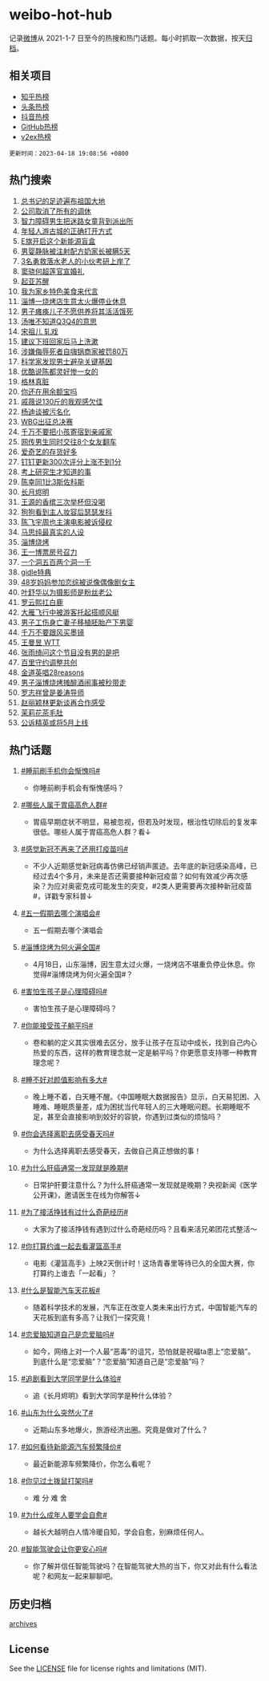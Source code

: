 # weibo-hot-hub

记录[微博](https://www.weibo.com)从 2021-1-7 日至今的热搜和热门话题。每小时抓取一次数据，按天[归档](archives)。

## 相关项目

- [知乎热榜](https://github.com/lonnyzhang423/zhihu-hot-hub)
- [头条热榜](https://github.com/lonnyzhang423/toutiao-hot-hub)
- [抖音热榜](https://github.com/lonnyzhang423/douyin-hot-hub)
- [GitHub热榜](https://github.com/lonnyzhang423/github-hot-hub)
- [v2ex热榜](https://github.com/lonnyzhang423/v2ex-hot-hub)


`更新时间：2023-04-18 19:08:56 +0800`

## 热门搜索

1. [总书记的足迹遍布祖国大地](https://m.weibo.cn/search?containerid=100103type%3D1%26t%3D10%26q%3D%23%E6%80%BB%E4%B9%A6%E8%AE%B0%E7%9A%84%E8%B6%B3%E8%BF%B9%E9%81%8D%E5%B8%83%E7%A5%96%E5%9B%BD%E5%A4%A7%E5%9C%B0%23&stream_entry_id=51&isnewpage=1&extparam=seat%3D1%26c_type%3D51%26cate%3D10103%26pos%3D0%26stream_entry_id%3D51%26filter_type%3Drealtimehot%26dgr%3D0%26display_time%3D1681816135%26pre_seqid%3D168181613526302031213&luicode=10000011&lfid=106003type%253D25%2526t%253D3%2526disable_hot%253D1%2526filter_type%253Drealtimehot)
1. [公司取消了所有的调休](https://m.weibo.cn/search?containerid=100103type%3D1%26t%3D10%26q%3D%23%E5%85%AC%E5%8F%B8%E5%8F%96%E6%B6%88%E4%BA%86%E6%89%80%E6%9C%89%E7%9A%84%E8%B0%83%E4%BC%91%23&stream_entry_id=31&isnewpage=1&extparam=seat%3D1%26band_rank%3D1%26pos%3D0%26realpos%3D1%26q%3D%2523%25E5%2585%25AC%25E5%258F%25B8%25E5%258F%2596%25E6%25B6%2588%25E4%25BA%2586%25E6%2589%2580%25E6%259C%2589%25E7%259A%2584%25E8%25B0%2583%25E4%25BC%2591%2523%26dgr%3D0%26c_type%3D31%26flag%3D2%26lcate%3D5001%26cate%3D5001%26filter_type%3Drealtimehot%26stream_entry_id%3D31%26display_time%3D1681816135%26pre_seqid%3D168181613526302031213&luicode=10000011&lfid=106003type%253D25%2526t%253D3%2526disable_hot%253D1%2526filter_type%253Drealtimehot)
1. [智力障碍男生把迷路女童背到派出所](https://m.weibo.cn/search?containerid=100103type%3D1%26t%3D10%26q%3D%23%E6%99%BA%E5%8A%9B%E9%9A%9C%E7%A2%8D%E7%94%B7%E7%94%9F%E6%8A%8A%E8%BF%B7%E8%B7%AF%E5%A5%B3%E7%AB%A5%E8%83%8C%E5%88%B0%E6%B4%BE%E5%87%BA%E6%89%80%23&stream_entry_id=31&isnewpage=1&extparam=seat%3D1%26band_rank%3D2%26pos%3D1%26realpos%3D2%26q%3D%2523%25E6%2599%25BA%25E5%258A%259B%25E9%259A%259C%25E7%25A2%258D%25E7%2594%25B7%25E7%2594%259F%25E6%258A%258A%25E8%25BF%25B7%25E8%25B7%25AF%25E5%25A5%25B3%25E7%25AB%25A5%25E8%2583%258C%25E5%2588%25B0%25E6%25B4%25BE%25E5%2587%25BA%25E6%2589%2580%2523%26dgr%3D0%26c_type%3D31%26flag%3D0%26lcate%3D5001%26cate%3D5001%26filter_type%3Drealtimehot%26stream_entry_id%3D31%26display_time%3D1681816135%26pre_seqid%3D168181613526302031213&luicode=10000011&lfid=106003type%253D25%2526t%253D3%2526disable_hot%253D1%2526filter_type%253Drealtimehot)
1. [年轻人游古城的正确打开方式](https://m.weibo.cn/search?containerid=100103type%3D1%26t%3D10%26q%3D%23%E5%B9%B4%E8%BD%BB%E4%BA%BA%E6%B8%B8%E5%8F%A4%E5%9F%8E%E7%9A%84%E6%AD%A3%E7%A1%AE%E6%89%93%E5%BC%80%E6%96%B9%E5%BC%8F%23&stream_entry_id=31&isnewpage=1&extparam=seat%3D1%26band_rank%3D3%26pos%3D2%26realpos%3D3%26q%3D%2523%25E5%25B9%25B4%25E8%25BD%25BB%25E4%25BA%25BA%25E6%25B8%25B8%25E5%258F%25A4%25E5%259F%258E%25E7%259A%2584%25E6%25AD%25A3%25E7%25A1%25AE%25E6%2589%2593%25E5%25BC%2580%25E6%2596%25B9%25E5%25BC%258F%2523%26dgr%3D0%26c_type%3D31%26flag%3D0%26lcate%3D5001%26cate%3D5001%26filter_type%3Drealtimehot%26stream_entry_id%3D31%26display_time%3D1681816135%26pre_seqid%3D168181613526302031213&luicode=10000011&lfid=106003type%253D25%2526t%253D3%2526disable_hot%253D1%2526filter_type%253Drealtimehot)
1. [E旗开启这个新能源盲盒](https://m.weibo.cn/search?containerid=100103type%3D1%26t%3D10%26q%3D%23E%E6%97%97%E5%BC%80%E5%90%AF%E8%BF%99%E4%B8%AA%E6%96%B0%E8%83%BD%E6%BA%90%E7%9B%B2%E7%9B%92%23&stream_entry_id=31&isnewpage=1&extparam=seat%3D1%26topic_ad%3D1%26filter_type%3Drealtimehot%26band_rank%3D4%26pos%3D3%26adid%3D186620%26q%3D%2523E%25E6%2597%2597%25E5%25BC%2580%25E5%2590%25AF%25E8%25BF%2599%25E4%25B8%25AA%25E6%2596%25B0%25E8%2583%25BD%25E6%25BA%2590%25E7%259B%25B2%25E7%259B%2592%2523%26dgr%3D0%26c_type%3D31%26stream_entry_id%3D31%26cate%3D5001%26lcate%3D5001%26display_time%3D1681816135%26pre_seqid%3D168181613526302031213&luicode=10000011&lfid=106003type%253D25%2526t%253D3%2526disable_hot%253D1%2526filter_type%253Drealtimehot)
1. [男婴静脉被注射配方奶家长被瞒5天](https://m.weibo.cn/search?containerid=100103type%3D1%26t%3D10%26q%3D%23%E7%94%B7%E5%A9%B4%E9%9D%99%E8%84%89%E8%A2%AB%E6%B3%A8%E5%B0%84%E9%85%8D%E6%96%B9%E5%A5%B6%E5%AE%B6%E9%95%BF%E8%A2%AB%E7%9E%925%E5%A4%A9%23&stream_entry_id=31&isnewpage=1&extparam=seat%3D1%26band_rank%3D4%26pos%3D4%26realpos%3D4%26q%3D%2523%25E7%2594%25B7%25E5%25A9%25B4%25E9%259D%2599%25E8%2584%2589%25E8%25A2%25AB%25E6%25B3%25A8%25E5%25B0%2584%25E9%2585%258D%25E6%2596%25B9%25E5%25A5%25B6%25E5%25AE%25B6%25E9%2595%25BF%25E8%25A2%25AB%25E7%259E%25925%25E5%25A4%25A9%2523%26dgr%3D0%26c_type%3D31%26flag%3D1%26lcate%3D5001%26cate%3D5001%26filter_type%3Drealtimehot%26stream_entry_id%3D31%26display_time%3D1681816135%26pre_seqid%3D168181613526302031213&luicode=10000011&lfid=106003type%253D25%2526t%253D3%2526disable_hot%253D1%2526filter_type%253Drealtimehot)
1. [3名勇救落水老人的小伙考研上岸了](https://m.weibo.cn/search?containerid=100103type%3D1%26t%3D10%26q%3D%233%E5%90%8D%E5%8B%87%E6%95%91%E8%90%BD%E6%B0%B4%E8%80%81%E4%BA%BA%E7%9A%84%E5%B0%8F%E4%BC%99%E8%80%83%E7%A0%94%E4%B8%8A%E5%B2%B8%E4%BA%86%23&stream_entry_id=31&isnewpage=1&extparam=seat%3D1%26band_rank%3D5%26pos%3D5%26realpos%3D5%26q%3D%25233%25E5%2590%258D%25E5%258B%2587%25E6%2595%2591%25E8%2590%25BD%25E6%25B0%25B4%25E8%2580%2581%25E4%25BA%25BA%25E7%259A%2584%25E5%25B0%258F%25E4%25BC%2599%25E8%2580%2583%25E7%25A0%2594%25E4%25B8%258A%25E5%25B2%25B8%25E4%25BA%2586%2523%26dgr%3D0%26c_type%3D31%26flag%3D1%26lcate%3D5001%26cate%3D5001%26filter_type%3Drealtimehot%26stream_entry_id%3D31%26display_time%3D1681816135%26pre_seqid%3D168181613526302031213&luicode=10000011&lfid=106003type%253D25%2526t%253D3%2526disable_hot%253D1%2526filter_type%253Drealtimehot)
1. [窦骁何超莲官宣婚礼](https://m.weibo.cn/search?containerid=100103type%3D1%26t%3D10%26q%3D%23%E7%AA%A6%E9%AA%81%E4%BD%95%E8%B6%85%E8%8E%B2%E5%AE%98%E5%AE%A3%E5%A9%9A%E7%A4%BC%23&stream_entry_id=31&isnewpage=1&extparam=seat%3D1%26band_rank%3D6%26pos%3D6%26realpos%3D6%26q%3D%2523%25E7%25AA%25A6%25E9%25AA%2581%25E4%25BD%2595%25E8%25B6%2585%25E8%258E%25B2%25E5%25AE%2598%25E5%25AE%25A3%25E5%25A9%259A%25E7%25A4%25BC%2523%26dgr%3D0%26c_type%3D31%26flag%3D16%26lcate%3D5001%26cate%3D5001%26filter_type%3Drealtimehot%26stream_entry_id%3D31%26display_time%3D1681816135%26pre_seqid%3D168181613526302031213&luicode=10000011&lfid=106003type%253D25%2526t%253D3%2526disable_hot%253D1%2526filter_type%253Drealtimehot)
1. [起亚苏醒](https://m.weibo.cn/search?containerid=100103type%3D1%26t%3D10%26q%3D%23%E8%B5%B7%E4%BA%9A%E8%8B%8F%E9%86%92%23&stream_entry_id=31&isnewpage=1&extparam=seat%3D1%26topic_ad%3D1%26filter_type%3Drealtimehot%26band_rank%3D7%26pos%3D7%26adid%3D186563%26q%3D%2523%25E8%25B5%25B7%25E4%25BA%259A%25E8%258B%258F%25E9%2586%2592%2523%26dgr%3D0%26c_type%3D31%26stream_entry_id%3D31%26cate%3D5001%26lcate%3D5001%26display_time%3D1681816135%26pre_seqid%3D168181613526302031213&luicode=10000011&lfid=106003type%253D25%2526t%253D3%2526disable_hot%253D1%2526filter_type%253Drealtimehot)
1. [我为家乡特色美食来代言](https://m.weibo.cn/search?containerid=100103type%3D1%26t%3D10%26q%3D%23%E6%88%91%E4%B8%BA%E5%AE%B6%E4%B9%A1%E7%89%B9%E8%89%B2%E7%BE%8E%E9%A3%9F%E6%9D%A5%E4%BB%A3%E8%A8%80%23&stream_entry_id=31&isnewpage=1&extparam=seat%3D1%26band_rank%3D7%26pos%3D8%26realpos%3D7%26q%3D%2523%25E6%2588%2591%25E4%25B8%25BA%25E5%25AE%25B6%25E4%25B9%25A1%25E7%2589%25B9%25E8%2589%25B2%25E7%25BE%258E%25E9%25A3%259F%25E6%259D%25A5%25E4%25BB%25A3%25E8%25A8%2580%2523%26dgr%3D0%26c_type%3D31%26flag%3D0%26lcate%3D5001%26cate%3D5001%26filter_type%3Drealtimehot%26stream_entry_id%3D31%26display_time%3D1681816135%26pre_seqid%3D168181613526302031213&luicode=10000011&lfid=106003type%253D25%2526t%253D3%2526disable_hot%253D1%2526filter_type%253Drealtimehot)
1. [淄博一烧烤店生意太火爆停业休息](https://m.weibo.cn/search?containerid=100103type%3D1%26t%3D10%26q%3D%23%E6%B7%84%E5%8D%9A%E4%B8%80%E7%83%A7%E7%83%A4%E5%BA%97%E7%94%9F%E6%84%8F%E5%A4%AA%E7%81%AB%E7%88%86%E5%81%9C%E4%B8%9A%E4%BC%91%E6%81%AF%23&stream_entry_id=31&isnewpage=1&extparam=seat%3D1%26band_rank%3D8%26pos%3D9%26realpos%3D8%26q%3D%2523%25E6%25B7%2584%25E5%258D%259A%25E4%25B8%2580%25E7%2583%25A7%25E7%2583%25A4%25E5%25BA%2597%25E7%2594%259F%25E6%2584%258F%25E5%25A4%25AA%25E7%2581%25AB%25E7%2588%2586%25E5%2581%259C%25E4%25B8%259A%25E4%25BC%2591%25E6%2581%25AF%2523%26dgr%3D0%26c_type%3D31%26flag%3D0%26lcate%3D5001%26cate%3D5001%26filter_type%3Drealtimehot%26stream_entry_id%3D31%26display_time%3D1681816135%26pre_seqid%3D168181613526302031213&luicode=10000011&lfid=106003type%253D25%2526t%253D3%2526disable_hot%253D1%2526filter_type%253Drealtimehot)
1. [男子瘫痪儿子不愿供养将其活活饿死](https://m.weibo.cn/search?containerid=100103type%3D1%26t%3D10%26q%3D%23%E7%94%B7%E5%AD%90%E7%98%AB%E7%97%AA%E5%84%BF%E5%AD%90%E4%B8%8D%E6%84%BF%E4%BE%9B%E5%85%BB%E5%B0%86%E5%85%B6%E6%B4%BB%E6%B4%BB%E9%A5%BF%E6%AD%BB%23&stream_entry_id=31&isnewpage=1&extparam=seat%3D1%26band_rank%3D9%26pos%3D10%26realpos%3D9%26q%3D%2523%25E7%2594%25B7%25E5%25AD%2590%25E7%2598%25AB%25E7%2597%25AA%25E5%2584%25BF%25E5%25AD%2590%25E4%25B8%258D%25E6%2584%25BF%25E4%25BE%259B%25E5%2585%25BB%25E5%25B0%2586%25E5%2585%25B6%25E6%25B4%25BB%25E6%25B4%25BB%25E9%25A5%25BF%25E6%25AD%25BB%2523%26dgr%3D0%26c_type%3D31%26flag%3D1%26lcate%3D5001%26cate%3D5001%26filter_type%3Drealtimehot%26stream_entry_id%3D31%26display_time%3D1681816135%26pre_seqid%3D168181613526302031213&luicode=10000011&lfid=106003type%253D25%2526t%253D3%2526disable_hot%253D1%2526filter_type%253Drealtimehot)
1. [汤唯不知道Q3Q4的意思](https://m.weibo.cn/search?containerid=100103type%3D1%26t%3D10%26q%3D%23%E6%B1%A4%E5%94%AF%E4%B8%8D%E7%9F%A5%E9%81%93Q3Q4%E7%9A%84%E6%84%8F%E6%80%9D%23&stream_entry_id=31&isnewpage=1&extparam=seat%3D1%26band_rank%3D10%26pos%3D11%26realpos%3D10%26q%3D%2523%25E6%25B1%25A4%25E5%2594%25AF%25E4%25B8%258D%25E7%259F%25A5%25E9%2581%2593Q3Q4%25E7%259A%2584%25E6%2584%258F%25E6%2580%259D%2523%26dgr%3D0%26c_type%3D31%26flag%3D1%26lcate%3D5001%26cate%3D5001%26filter_type%3Drealtimehot%26stream_entry_id%3D31%26display_time%3D1681816135%26pre_seqid%3D168181613526302031213&luicode=10000011&lfid=106003type%253D25%2526t%253D3%2526disable_hot%253D1%2526filter_type%253Drealtimehot)
1. [宋祖儿 轧戏](https://m.weibo.cn/search?containerid=100103type%3D1%26t%3D10%26q%3D%E5%AE%8B%E7%A5%96%E5%84%BF+%E8%BD%A7%E6%88%8F&stream_entry_id=31&isnewpage=1&extparam=seat%3D1%26band_rank%3D11%26pos%3D12%26realpos%3D11%26q%3D%25E5%25AE%258B%25E7%25A5%2596%25E5%2584%25BF%2520%25E8%25BD%25A7%25E6%2588%258F%26dgr%3D0%26c_type%3D31%26flag%3D1%26lcate%3D5001%26cate%3D5001%26filter_type%3Drealtimehot%26stream_entry_id%3D31%26display_time%3D1681816135%26pre_seqid%3D168181613526302031213&luicode=10000011&lfid=106003type%253D25%2526t%253D3%2526disable_hot%253D1%2526filter_type%253Drealtimehot)
1. [建议下班回家后马上洗漱](https://m.weibo.cn/search?containerid=100103type%3D1%26t%3D10%26q%3D%23%E5%BB%BA%E8%AE%AE%E4%B8%8B%E7%8F%AD%E5%9B%9E%E5%AE%B6%E5%90%8E%E9%A9%AC%E4%B8%8A%E6%B4%97%E6%BC%B1%23&stream_entry_id=31&isnewpage=1&extparam=seat%3D1%26band_rank%3D12%26pos%3D13%26realpos%3D12%26q%3D%2523%25E5%25BB%25BA%25E8%25AE%25AE%25E4%25B8%258B%25E7%258F%25AD%25E5%259B%259E%25E5%25AE%25B6%25E5%2590%258E%25E9%25A9%25AC%25E4%25B8%258A%25E6%25B4%2597%25E6%25BC%25B1%2523%26dgr%3D0%26c_type%3D31%26flag%3D1%26lcate%3D5001%26cate%3D5001%26filter_type%3Drealtimehot%26stream_entry_id%3D31%26display_time%3D1681816135%26pre_seqid%3D168181613526302031213&luicode=10000011&lfid=106003type%253D25%2526t%253D3%2526disable_hot%253D1%2526filter_type%253Drealtimehot)
1. [涉嫌侮辱死者自嗨锅商家被罚80万](https://m.weibo.cn/search?containerid=100103type%3D1%26t%3D10%26q%3D%23%E6%B6%89%E5%AB%8C%E4%BE%AE%E8%BE%B1%E6%AD%BB%E8%80%85%E8%87%AA%E5%97%A8%E9%94%85%E5%95%86%E5%AE%B6%E8%A2%AB%E7%BD%9A80%E4%B8%87%23&stream_entry_id=31&isnewpage=1&extparam=seat%3D1%26band_rank%3D13%26pos%3D14%26realpos%3D13%26q%3D%2523%25E6%25B6%2589%25E5%25AB%258C%25E4%25BE%25AE%25E8%25BE%25B1%25E6%25AD%25BB%25E8%2580%2585%25E8%2587%25AA%25E5%2597%25A8%25E9%2594%2585%25E5%2595%2586%25E5%25AE%25B6%25E8%25A2%25AB%25E7%25BD%259A80%25E4%25B8%2587%2523%26dgr%3D0%26c_type%3D31%26flag%3D1%26lcate%3D5001%26cate%3D5001%26filter_type%3Drealtimehot%26stream_entry_id%3D31%26display_time%3D1681816135%26pre_seqid%3D168181613526302031213&luicode=10000011&lfid=106003type%253D25%2526t%253D3%2526disable_hot%253D1%2526filter_type%253Drealtimehot)
1. [科学家发现男士避孕关键基因](https://m.weibo.cn/search?containerid=100103type%3D1%26t%3D10%26q%3D%23%E7%A7%91%E5%AD%A6%E5%AE%B6%E5%8F%91%E7%8E%B0%E7%94%B7%E5%A3%AB%E9%81%BF%E5%AD%95%E5%85%B3%E9%94%AE%E5%9F%BA%E5%9B%A0%23&stream_entry_id=31&isnewpage=1&extparam=seat%3D1%26band_rank%3D14%26pos%3D15%26realpos%3D14%26q%3D%2523%25E7%25A7%2591%25E5%25AD%25A6%25E5%25AE%25B6%25E5%258F%2591%25E7%258E%25B0%25E7%2594%25B7%25E5%25A3%25AB%25E9%2581%25BF%25E5%25AD%2595%25E5%2585%25B3%25E9%2594%25AE%25E5%259F%25BA%25E5%259B%25A0%2523%26dgr%3D0%26c_type%3D31%26flag%3D0%26lcate%3D5001%26cate%3D5001%26filter_type%3Drealtimehot%26stream_entry_id%3D31%26display_time%3D1681816135%26pre_seqid%3D168181613526302031213&luicode=10000011&lfid=106003type%253D25%2526t%253D3%2526disable_hot%253D1%2526filter_type%253Drealtimehot)
1. [优酷说陈都灵好惨一女的](https://m.weibo.cn/search?containerid=100103type%3D1%26t%3D10%26q%3D%23%E4%BC%98%E9%85%B7%E8%AF%B4%E9%99%88%E9%83%BD%E7%81%B5%E5%A5%BD%E6%83%A8%E4%B8%80%E5%A5%B3%E7%9A%84%23&stream_entry_id=31&isnewpage=1&extparam=seat%3D1%26band_rank%3D15%26pos%3D16%26realpos%3D15%26q%3D%2523%25E4%25BC%2598%25E9%2585%25B7%25E8%25AF%25B4%25E9%2599%2588%25E9%2583%25BD%25E7%2581%25B5%25E5%25A5%25BD%25E6%2583%25A8%25E4%25B8%2580%25E5%25A5%25B3%25E7%259A%2584%2523%26dgr%3D0%26c_type%3D31%26flag%3D0%26lcate%3D5001%26cate%3D5001%26filter_type%3Drealtimehot%26stream_entry_id%3D31%26display_time%3D1681816135%26pre_seqid%3D168181613526302031213&luicode=10000011&lfid=106003type%253D25%2526t%253D3%2526disable_hot%253D1%2526filter_type%253Drealtimehot)
1. [格林真脏](https://m.weibo.cn/search?containerid=100103type%3D1%26t%3D10%26q%3D%E6%A0%BC%E6%9E%97%E7%9C%9F%E8%84%8F&stream_entry_id=31&isnewpage=1&extparam=seat%3D1%26band_rank%3D16%26pos%3D17%26realpos%3D16%26q%3D%25E6%25A0%25BC%25E6%259E%2597%25E7%259C%259F%25E8%2584%258F%26dgr%3D0%26c_type%3D31%26flag%3D0%26lcate%3D5001%26cate%3D5001%26filter_type%3Drealtimehot%26stream_entry_id%3D31%26display_time%3D1681816135%26pre_seqid%3D168181613526302031213&luicode=10000011&lfid=106003type%253D25%2526t%253D3%2526disable_hot%253D1%2526filter_type%253Drealtimehot)
1. [你还在用余额宝吗](https://m.weibo.cn/search?containerid=100103type%3D1%26t%3D10%26q%3D%23%E4%BD%A0%E8%BF%98%E5%9C%A8%E7%94%A8%E4%BD%99%E9%A2%9D%E5%AE%9D%E5%90%97%23&stream_entry_id=31&isnewpage=1&extparam=seat%3D1%26band_rank%3D17%26pos%3D18%26realpos%3D17%26q%3D%2523%25E4%25BD%25A0%25E8%25BF%2598%25E5%259C%25A8%25E7%2594%25A8%25E4%25BD%2599%25E9%25A2%259D%25E5%25AE%259D%25E5%2590%2597%2523%26dgr%3D0%26c_type%3D31%26flag%3D0%26lcate%3D5001%26cate%3D5001%26filter_type%3Drealtimehot%26stream_entry_id%3D31%26display_time%3D1681816135%26pre_seqid%3D168181613526302031213&luicode=10000011&lfid=106003type%253D25%2526t%253D3%2526disable_hot%253D1%2526filter_type%253Drealtimehot)
1. [戚薇说130斤的我观感欠佳](https://m.weibo.cn/search?containerid=100103type%3D1%26t%3D10%26q%3D%23%E6%88%9A%E8%96%87%E8%AF%B4130%E6%96%A4%E7%9A%84%E6%88%91%E8%A7%82%E6%84%9F%E6%AC%A0%E4%BD%B3%23&stream_entry_id=31&isnewpage=1&extparam=seat%3D1%26band_rank%3D18%26pos%3D19%26realpos%3D18%26q%3D%2523%25E6%2588%259A%25E8%2596%2587%25E8%25AF%25B4130%25E6%2596%25A4%25E7%259A%2584%25E6%2588%2591%25E8%25A7%2582%25E6%2584%259F%25E6%25AC%25A0%25E4%25BD%25B3%2523%26dgr%3D0%26c_type%3D31%26flag%3D0%26lcate%3D5001%26cate%3D5001%26filter_type%3Drealtimehot%26stream_entry_id%3D31%26display_time%3D1681816135%26pre_seqid%3D168181613526302031213&luicode=10000011&lfid=106003type%253D25%2526t%253D3%2526disable_hot%253D1%2526filter_type%253Drealtimehot)
1. [杨迪谈被污名化](https://m.weibo.cn/search?containerid=100103type%3D1%26t%3D10%26q%3D%23%E6%9D%A8%E8%BF%AA%E8%B0%88%E8%A2%AB%E6%B1%A1%E5%90%8D%E5%8C%96%23&stream_entry_id=31&isnewpage=1&extparam=seat%3D1%26band_rank%3D19%26pos%3D20%26realpos%3D19%26q%3D%2523%25E6%259D%25A8%25E8%25BF%25AA%25E8%25B0%2588%25E8%25A2%25AB%25E6%25B1%25A1%25E5%2590%258D%25E5%258C%2596%2523%26dgr%3D0%26c_type%3D31%26flag%3D0%26lcate%3D5001%26cate%3D5001%26filter_type%3Drealtimehot%26stream_entry_id%3D31%26display_time%3D1681816135%26pre_seqid%3D168181613526302031213&luicode=10000011&lfid=106003type%253D25%2526t%253D3%2526disable_hot%253D1%2526filter_type%253Drealtimehot)
1. [WBG出征总决赛](https://m.weibo.cn/search?containerid=100103type%3D1%26t%3D10%26q%3DWBG%E5%87%BA%E5%BE%81%E6%80%BB%E5%86%B3%E8%B5%9B&stream_entry_id=31&isnewpage=1&extparam=seat%3D1%26band_rank%3D20%26pos%3D21%26realpos%3D20%26q%3DWBG%25E5%2587%25BA%25E5%25BE%2581%25E6%2580%25BB%25E5%2586%25B3%25E8%25B5%259B%26dgr%3D0%26c_type%3D31%26flag%3D1%26lcate%3D5001%26cate%3D5001%26filter_type%3Drealtimehot%26stream_entry_id%3D31%26display_time%3D1681816135%26pre_seqid%3D168181613526302031213&luicode=10000011&lfid=106003type%253D25%2526t%253D3%2526disable_hot%253D1%2526filter_type%253Drealtimehot)
1. [千万不要把小孩寄宿到亲戚家](https://m.weibo.cn/search?containerid=100103type%3D1%26t%3D10%26q%3D%23%E5%8D%83%E4%B8%87%E4%B8%8D%E8%A6%81%E6%8A%8A%E5%B0%8F%E5%AD%A9%E5%AF%84%E5%AE%BF%E5%88%B0%E4%BA%B2%E6%88%9A%E5%AE%B6%23&stream_entry_id=31&isnewpage=1&extparam=seat%3D1%26band_rank%3D21%26pos%3D22%26realpos%3D21%26q%3D%2523%25E5%258D%2583%25E4%25B8%2587%25E4%25B8%258D%25E8%25A6%2581%25E6%258A%258A%25E5%25B0%258F%25E5%25AD%25A9%25E5%25AF%2584%25E5%25AE%25BF%25E5%2588%25B0%25E4%25BA%25B2%25E6%2588%259A%25E5%25AE%25B6%2523%26dgr%3D0%26c_type%3D31%26flag%3D1%26lcate%3D5001%26cate%3D5001%26filter_type%3Drealtimehot%26stream_entry_id%3D31%26display_time%3D1681816135%26pre_seqid%3D168181613526302031213&luicode=10000011&lfid=106003type%253D25%2526t%253D3%2526disable_hot%253D1%2526filter_type%253Drealtimehot)
1. [网传男生同时交往8个女友翻车](https://m.weibo.cn/search?containerid=100103type%3D1%26t%3D10%26q%3D%23%E7%BD%91%E4%BC%A0%E7%94%B7%E7%94%9F%E5%90%8C%E6%97%B6%E4%BA%A4%E5%BE%808%E4%B8%AA%E5%A5%B3%E5%8F%8B%E7%BF%BB%E8%BD%A6%23&stream_entry_id=31&isnewpage=1&extparam=seat%3D1%26band_rank%3D22%26pos%3D23%26realpos%3D22%26q%3D%2523%25E7%25BD%2591%25E4%25BC%25A0%25E7%2594%25B7%25E7%2594%259F%25E5%2590%258C%25E6%2597%25B6%25E4%25BA%25A4%25E5%25BE%25808%25E4%25B8%25AA%25E5%25A5%25B3%25E5%258F%258B%25E7%25BF%25BB%25E8%25BD%25A6%2523%26dgr%3D0%26c_type%3D31%26flag%3D0%26lcate%3D5001%26cate%3D5001%26filter_type%3Drealtimehot%26stream_entry_id%3D31%26display_time%3D1681816135%26pre_seqid%3D168181613526302031213&luicode=10000011&lfid=106003type%253D25%2526t%253D3%2526disable_hot%253D1%2526filter_type%253Drealtimehot)
1. [爱奇艺的存货好多](https://m.weibo.cn/search?containerid=100103type%3D1%26t%3D10%26q%3D%23%E7%88%B1%E5%A5%87%E8%89%BA%E7%9A%84%E5%AD%98%E8%B4%A7%E5%A5%BD%E5%A4%9A%23&stream_entry_id=31&isnewpage=1&extparam=seat%3D1%26band_rank%3D23%26pos%3D24%26realpos%3D23%26q%3D%2523%25E7%2588%25B1%25E5%25A5%2587%25E8%2589%25BA%25E7%259A%2584%25E5%25AD%2598%25E8%25B4%25A7%25E5%25A5%25BD%25E5%25A4%259A%2523%26dgr%3D0%26c_type%3D31%26flag%3D0%26lcate%3D5001%26cate%3D5001%26filter_type%3Drealtimehot%26stream_entry_id%3D31%26display_time%3D1681816135%26pre_seqid%3D168181613526302031213&luicode=10000011&lfid=106003type%253D25%2526t%253D3%2526disable_hot%253D1%2526filter_type%253Drealtimehot)
1. [钉钉更新300次评分上涨不到1分](https://m.weibo.cn/search?containerid=100103type%3D1%26t%3D10%26q%3D%23%E9%92%89%E9%92%89%E6%9B%B4%E6%96%B0300%E6%AC%A1%E8%AF%84%E5%88%86%E4%B8%8A%E6%B6%A8%E4%B8%8D%E5%88%B01%E5%88%86%23&stream_entry_id=31&isnewpage=1&extparam=seat%3D1%26band_rank%3D24%26pos%3D25%26realpos%3D24%26q%3D%2523%25E9%2592%2589%25E9%2592%2589%25E6%259B%25B4%25E6%2596%25B0300%25E6%25AC%25A1%25E8%25AF%2584%25E5%2588%2586%25E4%25B8%258A%25E6%25B6%25A8%25E4%25B8%258D%25E5%2588%25B01%25E5%2588%2586%2523%26dgr%3D0%26c_type%3D31%26flag%3D1%26lcate%3D5001%26cate%3D5001%26filter_type%3Drealtimehot%26stream_entry_id%3D31%26display_time%3D1681816135%26pre_seqid%3D168181613526302031213&luicode=10000011&lfid=106003type%253D25%2526t%253D3%2526disable_hot%253D1%2526filter_type%253Drealtimehot)
1. [考上研究生才知道的事](https://m.weibo.cn/search?containerid=100103type%3D1%26t%3D10%26q%3D%23%E8%80%83%E4%B8%8A%E7%A0%94%E7%A9%B6%E7%94%9F%E6%89%8D%E7%9F%A5%E9%81%93%E7%9A%84%E4%BA%8B%23&stream_entry_id=31&isnewpage=1&extparam=seat%3D1%26band_rank%3D25%26pos%3D26%26realpos%3D25%26q%3D%2523%25E8%2580%2583%25E4%25B8%258A%25E7%25A0%2594%25E7%25A9%25B6%25E7%2594%259F%25E6%2589%258D%25E7%259F%25A5%25E9%2581%2593%25E7%259A%2584%25E4%25BA%258B%2523%26dgr%3D0%26c_type%3D31%26flag%3D0%26lcate%3D5001%26cate%3D5001%26filter_type%3Drealtimehot%26stream_entry_id%3D31%26display_time%3D1681816135%26pre_seqid%3D168181613526302031213&luicode=10000011&lfid=106003type%253D25%2526t%253D3%2526disable_hot%253D1%2526filter_type%253Drealtimehot)
1. [陈幸同1比3斯佐科斯](https://m.weibo.cn/search?containerid=100103type%3D1%26t%3D10%26q%3D%23%E9%99%88%E5%B9%B8%E5%90%8C1%E6%AF%943%E6%96%AF%E4%BD%90%E7%A7%91%E6%96%AF%23&stream_entry_id=31&isnewpage=1&extparam=seat%3D1%26band_rank%3D26%26pos%3D27%26realpos%3D26%26q%3D%2523%25E9%2599%2588%25E5%25B9%25B8%25E5%2590%258C1%25E6%25AF%25943%25E6%2596%25AF%25E4%25BD%2590%25E7%25A7%2591%25E6%2596%25AF%2523%26dgr%3D0%26c_type%3D31%26flag%3D1%26lcate%3D5001%26cate%3D5001%26filter_type%3Drealtimehot%26stream_entry_id%3D31%26display_time%3D1681816135%26pre_seqid%3D168181613526302031213&luicode=10000011&lfid=106003type%253D25%2526t%253D3%2526disable_hot%253D1%2526filter_type%253Drealtimehot)
1. [长月烬明](https://m.weibo.cn/search?containerid=100103type%3D1%26t%3D10%26q%3D%E9%95%BF%E6%9C%88%E7%83%AC%E6%98%8E&stream_entry_id=31&isnewpage=1&extparam=seat%3D1%26band_rank%3D27%26pos%3D28%26realpos%3D27%26q%3D%25E9%2595%25BF%25E6%259C%2588%25E7%2583%25AC%25E6%2598%258E%26dgr%3D0%26c_type%3D31%26flag%3D1%26lcate%3D5001%26cate%3D5001%26filter_type%3Drealtimehot%26stream_entry_id%3D31%26display_time%3D1681816135%26pre_seqid%3D168181613526302031213&luicode=10000011&lfid=106003type%253D25%2526t%253D3%2526disable_hot%253D1%2526filter_type%253Drealtimehot)
1. [王源的香槟三次举杯但没喝](https://m.weibo.cn/search?containerid=100103type%3D1%26t%3D10%26q%3D%23%E7%8E%8B%E6%BA%90%E7%9A%84%E9%A6%99%E6%A7%9F%E4%B8%89%E6%AC%A1%E4%B8%BE%E6%9D%AF%E4%BD%86%E6%B2%A1%E5%96%9D%23&stream_entry_id=31&isnewpage=1&extparam=seat%3D1%26band_rank%3D28%26pos%3D29%26realpos%3D28%26q%3D%2523%25E7%258E%258B%25E6%25BA%2590%25E7%259A%2584%25E9%25A6%2599%25E6%25A7%259F%25E4%25B8%2589%25E6%25AC%25A1%25E4%25B8%25BE%25E6%259D%25AF%25E4%25BD%2586%25E6%25B2%25A1%25E5%2596%259D%2523%26dgr%3D0%26c_type%3D31%26flag%3D0%26lcate%3D5001%26cate%3D5001%26filter_type%3Drealtimehot%26stream_entry_id%3D31%26display_time%3D1681816135%26pre_seqid%3D168181613526302031213&luicode=10000011&lfid=106003type%253D25%2526t%253D3%2526disable_hot%253D1%2526filter_type%253Drealtimehot)
1. [狗狗看到主人妆容后瑟瑟发抖](https://m.weibo.cn/search?containerid=100103type%3D1%26t%3D10%26q%3D%23%E7%8B%97%E7%8B%97%E7%9C%8B%E5%88%B0%E4%B8%BB%E4%BA%BA%E5%A6%86%E5%AE%B9%E5%90%8E%E7%91%9F%E7%91%9F%E5%8F%91%E6%8A%96%23&stream_entry_id=31&isnewpage=1&extparam=seat%3D1%26band_rank%3D29%26pos%3D30%26realpos%3D29%26q%3D%2523%25E7%258B%2597%25E7%258B%2597%25E7%259C%258B%25E5%2588%25B0%25E4%25B8%25BB%25E4%25BA%25BA%25E5%25A6%2586%25E5%25AE%25B9%25E5%2590%258E%25E7%2591%259F%25E7%2591%259F%25E5%258F%2591%25E6%258A%2596%2523%26dgr%3D0%26c_type%3D31%26flag%3D1%26lcate%3D5001%26cate%3D5001%26filter_type%3Drealtimehot%26stream_entry_id%3D31%26display_time%3D1681816135%26pre_seqid%3D168181613526302031213&luicode=10000011&lfid=106003type%253D25%2526t%253D3%2526disable_hot%253D1%2526filter_type%253Drealtimehot)
1. [陈飞宇周也主演电影被诉侵权](https://m.weibo.cn/search?containerid=100103type%3D1%26t%3D10%26q%3D%23%E9%99%88%E9%A3%9E%E5%AE%87%E5%91%A8%E4%B9%9F%E4%B8%BB%E6%BC%94%E7%94%B5%E5%BD%B1%E8%A2%AB%E8%AF%89%E4%BE%B5%E6%9D%83%23&stream_entry_id=31&isnewpage=1&extparam=seat%3D1%26band_rank%3D30%26pos%3D31%26realpos%3D30%26q%3D%2523%25E9%2599%2588%25E9%25A3%259E%25E5%25AE%2587%25E5%2591%25A8%25E4%25B9%259F%25E4%25B8%25BB%25E6%25BC%2594%25E7%2594%25B5%25E5%25BD%25B1%25E8%25A2%25AB%25E8%25AF%2589%25E4%25BE%25B5%25E6%259D%2583%2523%26dgr%3D0%26c_type%3D31%26flag%3D0%26lcate%3D5001%26cate%3D5001%26filter_type%3Drealtimehot%26stream_entry_id%3D31%26display_time%3D1681816135%26pre_seqid%3D168181613526302031213&luicode=10000011&lfid=106003type%253D25%2526t%253D3%2526disable_hot%253D1%2526filter_type%253Drealtimehot)
1. [马思纯最真实的人设](https://m.weibo.cn/search?containerid=100103type%3D1%26t%3D10%26q%3D%23%E9%A9%AC%E6%80%9D%E7%BA%AF%E6%9C%80%E7%9C%9F%E5%AE%9E%E7%9A%84%E4%BA%BA%E8%AE%BE%23&stream_entry_id=31&isnewpage=1&extparam=seat%3D1%26band_rank%3D31%26pos%3D32%26realpos%3D31%26q%3D%2523%25E9%25A9%25AC%25E6%2580%259D%25E7%25BA%25AF%25E6%259C%2580%25E7%259C%259F%25E5%25AE%259E%25E7%259A%2584%25E4%25BA%25BA%25E8%25AE%25BE%2523%26dgr%3D0%26c_type%3D31%26flag%3D1%26lcate%3D5001%26cate%3D5001%26filter_type%3Drealtimehot%26stream_entry_id%3D31%26display_time%3D1681816135%26pre_seqid%3D168181613526302031213&luicode=10000011&lfid=106003type%253D25%2526t%253D3%2526disable_hot%253D1%2526filter_type%253Drealtimehot)
1. [淄博烧烤](https://m.weibo.cn/search?containerid=100103type%3D1%26t%3D10%26q%3D%E6%B7%84%E5%8D%9A%E7%83%A7%E7%83%A4&stream_entry_id=31&isnewpage=1&extparam=seat%3D1%26band_rank%3D32%26pos%3D33%26realpos%3D32%26q%3D%25E6%25B7%2584%25E5%258D%259A%25E7%2583%25A7%25E7%2583%25A4%26dgr%3D0%26c_type%3D31%26flag%3D0%26lcate%3D5001%26cate%3D5001%26filter_type%3Drealtimehot%26stream_entry_id%3D31%26display_time%3D1681816135%26pre_seqid%3D168181613526302031213&luicode=10000011&lfid=106003type%253D25%2526t%253D3%2526disable_hot%253D1%2526filter_type%253Drealtimehot)
1. [王一博票房号召力](https://m.weibo.cn/search?containerid=100103type%3D1%26t%3D10%26q%3D%23%E7%8E%8B%E4%B8%80%E5%8D%9A%E7%A5%A8%E6%88%BF%E5%8F%B7%E5%8F%AC%E5%8A%9B%23&stream_entry_id=31&isnewpage=1&extparam=seat%3D1%26band_rank%3D33%26pos%3D34%26realpos%3D33%26q%3D%2523%25E7%258E%258B%25E4%25B8%2580%25E5%258D%259A%25E7%25A5%25A8%25E6%2588%25BF%25E5%258F%25B7%25E5%258F%25AC%25E5%258A%259B%2523%26dgr%3D0%26c_type%3D31%26flag%3D0%26lcate%3D5001%26cate%3D5001%26filter_type%3Drealtimehot%26stream_entry_id%3D31%26display_time%3D1681816135%26pre_seqid%3D168181613526302031213&luicode=10000011&lfid=106003type%253D25%2526t%253D3%2526disable_hot%253D1%2526filter_type%253Drealtimehot)
1. [一个洞五百两个洞一千](https://m.weibo.cn/search?containerid=100103type%3D1%26t%3D10%26q%3D%23%E4%B8%80%E4%B8%AA%E6%B4%9E%E4%BA%94%E7%99%BE%E4%B8%A4%E4%B8%AA%E6%B4%9E%E4%B8%80%E5%8D%83%23&stream_entry_id=31&isnewpage=1&extparam=seat%3D1%26band_rank%3D34%26pos%3D35%26realpos%3D34%26q%3D%2523%25E4%25B8%2580%25E4%25B8%25AA%25E6%25B4%259E%25E4%25BA%2594%25E7%2599%25BE%25E4%25B8%25A4%25E4%25B8%25AA%25E6%25B4%259E%25E4%25B8%2580%25E5%258D%2583%2523%26dgr%3D0%26c_type%3D31%26flag%3D0%26lcate%3D5001%26cate%3D5001%26filter_type%3Drealtimehot%26stream_entry_id%3D31%26display_time%3D1681816135%26pre_seqid%3D168181613526302031213&luicode=10000011&lfid=106003type%253D25%2526t%253D3%2526disable_hot%253D1%2526filter_type%253Drealtimehot)
1. [gidle特典](https://m.weibo.cn/search?containerid=100103type%3D1%26t%3D10%26q%3Dgidle%E7%89%B9%E5%85%B8&stream_entry_id=31&isnewpage=1&extparam=seat%3D1%26band_rank%3D35%26pos%3D36%26realpos%3D35%26q%3Dgidle%25E7%2589%25B9%25E5%2585%25B8%26dgr%3D0%26c_type%3D31%26flag%3D0%26lcate%3D5001%26cate%3D5001%26filter_type%3Drealtimehot%26stream_entry_id%3D31%26display_time%3D1681816135%26pre_seqid%3D168181613526302031213&luicode=10000011&lfid=106003type%253D25%2526t%253D3%2526disable_hot%253D1%2526filter_type%253Drealtimehot)
1. [48岁妈妈参加恋综被说像偶像剧女主](https://m.weibo.cn/search?containerid=100103type%3D1%26t%3D10%26q%3D%2348%E5%B2%81%E5%A6%88%E5%A6%88%E5%8F%82%E5%8A%A0%E6%81%8B%E7%BB%BC%E8%A2%AB%E8%AF%B4%E5%83%8F%E5%81%B6%E5%83%8F%E5%89%A7%E5%A5%B3%E4%B8%BB%23&stream_entry_id=31&isnewpage=1&extparam=seat%3D1%26band_rank%3D36%26pos%3D37%26realpos%3D36%26q%3D%252348%25E5%25B2%2581%25E5%25A6%2588%25E5%25A6%2588%25E5%258F%2582%25E5%258A%25A0%25E6%2581%258B%25E7%25BB%25BC%25E8%25A2%25AB%25E8%25AF%25B4%25E5%2583%258F%25E5%2581%25B6%25E5%2583%258F%25E5%2589%25A7%25E5%25A5%25B3%25E4%25B8%25BB%2523%26dgr%3D0%26c_type%3D31%26flag%3D0%26lcate%3D5001%26cate%3D5001%26filter_type%3Drealtimehot%26stream_entry_id%3D31%26display_time%3D1681816135%26pre_seqid%3D168181613526302031213&luicode=10000011&lfid=106003type%253D25%2526t%253D3%2526disable_hot%253D1%2526filter_type%253Drealtimehot)
1. [叶舒华以为摄影师是粉丝老公](https://m.weibo.cn/search?containerid=100103type%3D1%26t%3D10%26q%3D%23%E5%8F%B6%E8%88%92%E5%8D%8E%E4%BB%A5%E4%B8%BA%E6%91%84%E5%BD%B1%E5%B8%88%E6%98%AF%E7%B2%89%E4%B8%9D%E8%80%81%E5%85%AC%23&stream_entry_id=31&isnewpage=1&extparam=seat%3D1%26band_rank%3D37%26pos%3D38%26realpos%3D37%26q%3D%2523%25E5%258F%25B6%25E8%2588%2592%25E5%258D%258E%25E4%25BB%25A5%25E4%25B8%25BA%25E6%2591%2584%25E5%25BD%25B1%25E5%25B8%2588%25E6%2598%25AF%25E7%25B2%2589%25E4%25B8%259D%25E8%2580%2581%25E5%2585%25AC%2523%26dgr%3D0%26c_type%3D31%26flag%3D0%26lcate%3D5001%26cate%3D5001%26filter_type%3Drealtimehot%26stream_entry_id%3D31%26display_time%3D1681816135%26pre_seqid%3D168181613526302031213&luicode=10000011&lfid=106003type%253D25%2526t%253D3%2526disable_hot%253D1%2526filter_type%253Drealtimehot)
1. [罗云熙扛白鹿](https://m.weibo.cn/search?containerid=100103type%3D1%26t%3D10%26q%3D%23%E7%BD%97%E4%BA%91%E7%86%99%E6%89%9B%E7%99%BD%E9%B9%BF%23&stream_entry_id=31&isnewpage=1&extparam=seat%3D1%26band_rank%3D38%26pos%3D39%26realpos%3D38%26q%3D%2523%25E7%25BD%2597%25E4%25BA%2591%25E7%2586%2599%25E6%2589%259B%25E7%2599%25BD%25E9%25B9%25BF%2523%26dgr%3D0%26c_type%3D31%26flag%3D0%26lcate%3D5001%26cate%3D5001%26filter_type%3Drealtimehot%26stream_entry_id%3D31%26display_time%3D1681816135%26pre_seqid%3D168181613526302031213&luicode=10000011&lfid=106003type%253D25%2526t%253D3%2526disable_hot%253D1%2526filter_type%253Drealtimehot)
1. [大雁飞行中被游客托起搭顺风艇](https://m.weibo.cn/search?containerid=100103type%3D1%26t%3D10%26q%3D%23%E5%A4%A7%E9%9B%81%E9%A3%9E%E8%A1%8C%E4%B8%AD%E8%A2%AB%E6%B8%B8%E5%AE%A2%E6%89%98%E8%B5%B7%E6%90%AD%E9%A1%BA%E9%A3%8E%E8%89%87%23&stream_entry_id=31&isnewpage=1&extparam=seat%3D1%26band_rank%3D39%26pos%3D40%26realpos%3D39%26q%3D%2523%25E5%25A4%25A7%25E9%259B%2581%25E9%25A3%259E%25E8%25A1%258C%25E4%25B8%25AD%25E8%25A2%25AB%25E6%25B8%25B8%25E5%25AE%25A2%25E6%2589%2598%25E8%25B5%25B7%25E6%2590%25AD%25E9%25A1%25BA%25E9%25A3%258E%25E8%2589%2587%2523%26dgr%3D0%26c_type%3D31%26flag%3D1%26lcate%3D5001%26cate%3D5001%26filter_type%3Drealtimehot%26stream_entry_id%3D31%26display_time%3D1681816135%26pre_seqid%3D168181613526302031213&luicode=10000011&lfid=106003type%253D25%2526t%253D3%2526disable_hot%253D1%2526filter_type%253Drealtimehot)
1. [男子工伤身亡妻子移植胚胎产下男婴](https://m.weibo.cn/search?containerid=100103type%3D1%26t%3D10%26q%3D%23%E7%94%B7%E5%AD%90%E5%B7%A5%E4%BC%A4%E8%BA%AB%E4%BA%A1%E5%A6%BB%E5%AD%90%E7%A7%BB%E6%A4%8D%E8%83%9A%E8%83%8E%E4%BA%A7%E4%B8%8B%E7%94%B7%E5%A9%B4%23&stream_entry_id=31&isnewpage=1&extparam=seat%3D1%26band_rank%3D40%26pos%3D41%26realpos%3D40%26q%3D%2523%25E7%2594%25B7%25E5%25AD%2590%25E5%25B7%25A5%25E4%25BC%25A4%25E8%25BA%25AB%25E4%25BA%25A1%25E5%25A6%25BB%25E5%25AD%2590%25E7%25A7%25BB%25E6%25A4%258D%25E8%2583%259A%25E8%2583%258E%25E4%25BA%25A7%25E4%25B8%258B%25E7%2594%25B7%25E5%25A9%25B4%2523%26dgr%3D0%26c_type%3D31%26flag%3D0%26lcate%3D5001%26cate%3D5001%26filter_type%3Drealtimehot%26stream_entry_id%3D31%26display_time%3D1681816135%26pre_seqid%3D168181613526302031213&luicode=10000011&lfid=106003type%253D25%2526t%253D3%2526disable_hot%253D1%2526filter_type%253Drealtimehot)
1. [千万不要跟风买墨镜](https://m.weibo.cn/search?containerid=100103type%3D1%26t%3D10%26q%3D%23%E5%8D%83%E4%B8%87%E4%B8%8D%E8%A6%81%E8%B7%9F%E9%A3%8E%E4%B9%B0%E5%A2%A8%E9%95%9C%23&stream_entry_id=31&isnewpage=1&extparam=seat%3D1%26band_rank%3D41%26pos%3D42%26realpos%3D41%26q%3D%2523%25E5%258D%2583%25E4%25B8%2587%25E4%25B8%258D%25E8%25A6%2581%25E8%25B7%259F%25E9%25A3%258E%25E4%25B9%25B0%25E5%25A2%25A8%25E9%2595%259C%2523%26dgr%3D0%26c_type%3D31%26flag%3D0%26lcate%3D5001%26cate%3D5001%26filter_type%3Drealtimehot%26stream_entry_id%3D31%26display_time%3D1681816135%26pre_seqid%3D168181613526302031213&luicode=10000011&lfid=106003type%253D25%2526t%253D3%2526disable_hot%253D1%2526filter_type%253Drealtimehot)
1. [王曼昱 WTT](https://m.weibo.cn/search?containerid=100103type%3D1%26t%3D10%26q%3D%E7%8E%8B%E6%9B%BC%E6%98%B1+WTT&stream_entry_id=31&isnewpage=1&extparam=seat%3D1%26band_rank%3D42%26pos%3D43%26realpos%3D42%26q%3D%25E7%258E%258B%25E6%259B%25BC%25E6%2598%25B1%2520WTT%26dgr%3D0%26c_type%3D31%26flag%3D0%26lcate%3D5001%26cate%3D5001%26filter_type%3Drealtimehot%26stream_entry_id%3D31%26display_time%3D1681816135%26pre_seqid%3D168181613526302031213&luicode=10000011&lfid=106003type%253D25%2526t%253D3%2526disable_hot%253D1%2526filter_type%253Drealtimehot)
1. [张雨绮问这个节目没有男的是吧](https://m.weibo.cn/search?containerid=100103type%3D1%26t%3D10%26q%3D%23%E5%BC%A0%E9%9B%A8%E7%BB%AE%E9%97%AE%E8%BF%99%E4%B8%AA%E8%8A%82%E7%9B%AE%E6%B2%A1%E6%9C%89%E7%94%B7%E7%9A%84%E6%98%AF%E5%90%A7%23&stream_entry_id=31&isnewpage=1&extparam=seat%3D1%26band_rank%3D43%26pos%3D44%26realpos%3D43%26q%3D%2523%25E5%25BC%25A0%25E9%259B%25A8%25E7%25BB%25AE%25E9%2597%25AE%25E8%25BF%2599%25E4%25B8%25AA%25E8%258A%2582%25E7%259B%25AE%25E6%25B2%25A1%25E6%259C%2589%25E7%2594%25B7%25E7%259A%2584%25E6%2598%25AF%25E5%2590%25A7%2523%26dgr%3D0%26c_type%3D31%26flag%3D0%26lcate%3D5001%26cate%3D5001%26filter_type%3Drealtimehot%26stream_entry_id%3D31%26display_time%3D1681816135%26pre_seqid%3D168181613526302031213&luicode=10000011&lfid=106003type%253D25%2526t%253D3%2526disable_hot%253D1%2526filter_type%253Drealtimehot)
1. [百里守约调整共创](https://m.weibo.cn/search?containerid=100103type%3D1%26t%3D10%26q%3D%23%E7%99%BE%E9%87%8C%E5%AE%88%E7%BA%A6%E8%B0%83%E6%95%B4%E5%85%B1%E5%88%9B%23&stream_entry_id=31&isnewpage=1&extparam=seat%3D1%26band_rank%3D44%26pos%3D45%26realpos%3D44%26q%3D%2523%25E7%2599%25BE%25E9%2587%258C%25E5%25AE%2588%25E7%25BA%25A6%25E8%25B0%2583%25E6%2595%25B4%25E5%2585%25B1%25E5%2588%259B%2523%26dgr%3D0%26c_type%3D31%26flag%3D0%26lcate%3D5001%26cate%3D5001%26filter_type%3Drealtimehot%26stream_entry_id%3D31%26display_time%3D1681816135%26pre_seqid%3D168181613526302031213&luicode=10000011&lfid=106003type%253D25%2526t%253D3%2526disable_hot%253D1%2526filter_type%253Drealtimehot)
1. [金道英唱28reasons](https://m.weibo.cn/search?containerid=100103type%3D1%26t%3D10%26q%3D%23%E9%87%91%E9%81%93%E8%8B%B1%E5%94%B128reasons%23&stream_entry_id=31&isnewpage=1&extparam=seat%3D1%26band_rank%3D45%26pos%3D46%26realpos%3D45%26q%3D%2523%25E9%2587%2591%25E9%2581%2593%25E8%258B%25B1%25E5%2594%25B128reasons%2523%26dgr%3D0%26c_type%3D31%26flag%3D1%26lcate%3D5001%26cate%3D5001%26filter_type%3Drealtimehot%26stream_entry_id%3D31%26display_time%3D1681816135%26pre_seqid%3D168181613526302031213&luicode=10000011&lfid=106003type%253D25%2526t%253D3%2526disable_hot%253D1%2526filter_type%253Drealtimehot)
1. [男子淄博烧烤摊醉酒闹事被秒带走](https://m.weibo.cn/search?containerid=100103type%3D1%26t%3D10%26q%3D%23%E7%94%B7%E5%AD%90%E6%B7%84%E5%8D%9A%E7%83%A7%E7%83%A4%E6%91%8A%E9%86%89%E9%85%92%E9%97%B9%E4%BA%8B%E8%A2%AB%E7%A7%92%E5%B8%A6%E8%B5%B0%23&stream_entry_id=31&isnewpage=1&extparam=seat%3D1%26band_rank%3D46%26pos%3D47%26realpos%3D46%26q%3D%2523%25E7%2594%25B7%25E5%25AD%2590%25E6%25B7%2584%25E5%258D%259A%25E7%2583%25A7%25E7%2583%25A4%25E6%2591%258A%25E9%2586%2589%25E9%2585%2592%25E9%2597%25B9%25E4%25BA%258B%25E8%25A2%25AB%25E7%25A7%2592%25E5%25B8%25A6%25E8%25B5%25B0%2523%26dgr%3D0%26c_type%3D31%26flag%3D0%26lcate%3D5001%26cate%3D5001%26filter_type%3Drealtimehot%26stream_entry_id%3D31%26display_time%3D1681816135%26pre_seqid%3D168181613526302031213&luicode=10000011&lfid=106003type%253D25%2526t%253D3%2526disable_hot%253D1%2526filter_type%253Drealtimehot)
1. [罗志祥曾是姜涛导师](https://m.weibo.cn/search?containerid=100103type%3D1%26t%3D10%26q%3D%23%E7%BD%97%E5%BF%97%E7%A5%A5%E6%9B%BE%E6%98%AF%E5%A7%9C%E6%B6%9B%E5%AF%BC%E5%B8%88%23&stream_entry_id=31&isnewpage=1&extparam=seat%3D1%26band_rank%3D47%26pos%3D48%26realpos%3D47%26q%3D%2523%25E7%25BD%2597%25E5%25BF%2597%25E7%25A5%25A5%25E6%259B%25BE%25E6%2598%25AF%25E5%25A7%259C%25E6%25B6%259B%25E5%25AF%25BC%25E5%25B8%2588%2523%26dgr%3D0%26c_type%3D31%26flag%3D0%26lcate%3D5001%26cate%3D5001%26filter_type%3Drealtimehot%26stream_entry_id%3D31%26display_time%3D1681816135%26pre_seqid%3D168181613526302031213&luicode=10000011&lfid=106003type%253D25%2526t%253D3%2526disable_hot%253D1%2526filter_type%253Drealtimehot)
1. [赵丽颖林更新谈再合作感受](https://m.weibo.cn/search?containerid=100103type%3D1%26t%3D10%26q%3D%23%E8%B5%B5%E4%B8%BD%E9%A2%96%E6%9E%97%E6%9B%B4%E6%96%B0%E8%B0%88%E5%86%8D%E5%90%88%E4%BD%9C%E6%84%9F%E5%8F%97%23&stream_entry_id=31&isnewpage=1&extparam=seat%3D1%26band_rank%3D48%26pos%3D49%26realpos%3D48%26q%3D%2523%25E8%25B5%25B5%25E4%25B8%25BD%25E9%25A2%2596%25E6%259E%2597%25E6%259B%25B4%25E6%2596%25B0%25E8%25B0%2588%25E5%2586%258D%25E5%2590%2588%25E4%25BD%259C%25E6%2584%259F%25E5%258F%2597%2523%26dgr%3D0%26c_type%3D31%26flag%3D0%26lcate%3D5001%26cate%3D5001%26filter_type%3Drealtimehot%26stream_entry_id%3D31%26display_time%3D1681816135%26pre_seqid%3D168181613526302031213&luicode=10000011&lfid=106003type%253D25%2526t%253D3%2526disable_hot%253D1%2526filter_type%253Drealtimehot)
1. [茉莉花茶毛肚](https://m.weibo.cn/search?containerid=100103type%3D1%26t%3D10%26q%3D%E8%8C%89%E8%8E%89%E8%8A%B1%E8%8C%B6%E6%AF%9B%E8%82%9A&stream_entry_id=31&isnewpage=1&extparam=seat%3D1%26band_rank%3D49%26pos%3D50%26realpos%3D49%26q%3D%25E8%258C%2589%25E8%258E%2589%25E8%258A%25B1%25E8%258C%25B6%25E6%25AF%259B%25E8%2582%259A%26dgr%3D0%26c_type%3D31%26flag%3D0%26lcate%3D5001%26cate%3D5001%26filter_type%3Drealtimehot%26stream_entry_id%3D31%26display_time%3D1681816135%26pre_seqid%3D168181613526302031213&luicode=10000011&lfid=106003type%253D25%2526t%253D3%2526disable_hot%253D1%2526filter_type%253Drealtimehot)
1. [公诉精英或将5月上线](https://m.weibo.cn/search?containerid=100103type%3D1%26t%3D10%26q%3D%23%E5%85%AC%E8%AF%89%E7%B2%BE%E8%8B%B1%E6%88%96%E5%B0%865%E6%9C%88%E4%B8%8A%E7%BA%BF%23&stream_entry_id=31&isnewpage=1&extparam=seat%3D1%26band_rank%3D50%26pos%3D51%26realpos%3D50%26q%3D%2523%25E5%2585%25AC%25E8%25AF%2589%25E7%25B2%25BE%25E8%258B%25B1%25E6%2588%2596%25E5%25B0%25865%25E6%259C%2588%25E4%25B8%258A%25E7%25BA%25BF%2523%26dgr%3D0%26c_type%3D31%26flag%3D1%26lcate%3D5001%26cate%3D5001%26filter_type%3Drealtimehot%26stream_entry_id%3D31%26display_time%3D1681816135%26pre_seqid%3D168181613526302031213&luicode=10000011&lfid=106003type%253D25%2526t%253D3%2526disable_hot%253D1%2526filter_type%253Drealtimehot)

## 热门话题

1. [#睡前刷手机你会惭愧吗#](https://m.weibo.cn/search?containerid=231522type%3D1%26t%3D10%26q%3D%23%E7%9D%A1%E5%89%8D%E5%88%B7%E6%89%8B%E6%9C%BA%E4%BD%A0%E4%BC%9A%E6%83%AD%E6%84%A7%E5%90%97%23&stream_entry_id=128&isnewpage=1&extparam=seat%3D1%26c_type%3D128%26pos%3D1-0-0%26unitid%3D1681804687085%26cate%3D5004%26lcate%3D5004%26dgr%3D0%26display_time%3D1681816136%26pre_seqid%3D168181613662404831216&luicode=10000011&lfid=231648_-_4)
    - 你睡前刷手机会有惭愧感吗？

1. [#哪些人属于胃癌高危人群#](https://m.weibo.cn/search?containerid=231522type%3D1%26t%3D10%26q%3D%23%E5%93%AA%E4%BA%9B%E4%BA%BA%E5%B1%9E%E4%BA%8E%E8%83%83%E7%99%8C%E9%AB%98%E5%8D%B1%E4%BA%BA%E7%BE%A4%23&stream_entry_id=128&isnewpage=1&extparam=seat%3D1%26c_type%3D128%26pos%3D1-0-1%26unitid%3D1681781840842%26cate%3D5004%26lcate%3D5004%26dgr%3D0%26display_time%3D1681816136%26pre_seqid%3D168181613662404831216&luicode=10000011&lfid=231648_-_4)
    - 胃癌早期症状不明显，易被忽视，但若及时发现，根治性切除后的复发率很低。哪些人属于胃癌高危人群？看↓

1. [#感觉新冠不再来了还用打疫苗吗#](https://m.weibo.cn/search?containerid=231522type%3D1%26t%3D10%26q%3D%23%E6%84%9F%E8%A7%89%E6%96%B0%E5%86%A0%E4%B8%8D%E5%86%8D%E6%9D%A5%E4%BA%86%E8%BF%98%E7%94%A8%E6%89%93%E7%96%AB%E8%8B%97%E5%90%97%23&stream_entry_id=128&isnewpage=1&extparam=seat%3D1%26c_type%3D128%26pos%3D1-0-2%26unitid%3D1681777933334%26cate%3D5004%26lcate%3D5004%26dgr%3D0%26display_time%3D1681816136%26pre_seqid%3D168181613662404831216&luicode=10000011&lfid=231648_-_4)
    - 不少人近期感觉新冠病毒仿佛已经销声匿迹。去年底的新冠感染高峰，已经过去4个多月，未来是否还需要接种新冠疫苗？如何有效减少再次感染？为应对奥密克戎可能发生的突变，#2类人更需要再次接种新冠疫苗#，详戳专家科普↓  ​​​

1. [#五一假期去哪个演唱会#](https://m.weibo.cn/search?containerid=231522type%3D1%26t%3D10%26q%3D%23%E4%BA%94%E4%B8%80%E5%81%87%E6%9C%9F%E5%8E%BB%E5%93%AA%E4%B8%AA%E6%BC%94%E5%94%B1%E4%BC%9A%23&stream_entry_id=128&isnewpage=1&extparam=seat%3D1%26c_type%3D128%26pos%3D1-0-3%26unitid%3D1681799570313%26cate%3D5004%26lcate%3D5004%26dgr%3D0%26display_time%3D1681816136%26pre_seqid%3D168181613662404831216&luicode=10000011&lfid=231648_-_4)
    - 五一假期去哪个演唱会

1. [#淄博烧烤为何火遍全国#](https://m.weibo.cn/search?containerid=231522type%3D1%26t%3D10%26q%3D%23%E6%B7%84%E5%8D%9A%E7%83%A7%E7%83%A4%E4%B8%BA%E4%BD%95%E7%81%AB%E9%81%8D%E5%85%A8%E5%9B%BD%23&stream_entry_id=128&isnewpage=1&extparam=seat%3D1%26c_type%3D128%26pos%3D1-0-4%26unitid%3D1681803503146%26cate%3D5004%26lcate%3D5004%26dgr%3D0%26display_time%3D1681816136%26pre_seqid%3D168181613662404831216&luicode=10000011&lfid=231648_-_4)
    - 4月18日，山东淄博，因生意太过火爆，一烧烤店不堪重负停业休息。你觉得#淄博烧烤为何火遍全国#？

1. [#害怕生孩子是心理障碍吗#](https://m.weibo.cn/search?containerid=231522type%3D1%26t%3D10%26q%3D%23%E5%AE%B3%E6%80%95%E7%94%9F%E5%AD%A9%E5%AD%90%E6%98%AF%E5%BF%83%E7%90%86%E9%9A%9C%E7%A2%8D%E5%90%97%23&stream_entry_id=128&isnewpage=1&extparam=seat%3D1%26c_type%3D128%26pos%3D1-0-5%26unitid%3D1681735960880%26cate%3D5004%26lcate%3D5004%26dgr%3D0%26display_time%3D1681816136%26pre_seqid%3D168181613662404831216&luicode=10000011&lfid=231648_-_4)
    - 害怕生孩子是心理障碍吗？

1. [#你能接受孩子躺平吗#](https://m.weibo.cn/search?containerid=231522type%3D1%26t%3D10%26q%3D%23%E4%BD%A0%E8%83%BD%E6%8E%A5%E5%8F%97%E5%AD%A9%E5%AD%90%E8%BA%BA%E5%B9%B3%E5%90%97%23&stream_entry_id=128&isnewpage=1&extparam=seat%3D1%26c_type%3D128%26pos%3D1-0-6%26unitid%3D1681800764821%26cate%3D5004%26lcate%3D5004%26dgr%3D0%26display_time%3D1681816136%26pre_seqid%3D168181613662404831216&luicode=10000011&lfid=231648_-_4)
    - 卷和躺的定义其实很难去区分，放手让孩子在互动中成长，找到自己内心热爱的东西，这样的教育理念就一定是躺平吗？你更愿意支持哪一种教育理念呢？

1. [#睡不好对颜值影响有多大#](https://m.weibo.cn/search?containerid=231522type%3D1%26t%3D10%26q%3D%23%E7%9D%A1%E4%B8%8D%E5%A5%BD%E5%AF%B9%E9%A2%9C%E5%80%BC%E5%BD%B1%E5%93%8D%E6%9C%89%E5%A4%9A%E5%A4%A7%23&stream_entry_id=128&isnewpage=1&extparam=seat%3D1%26c_type%3D128%26pos%3D1-0-7%26unitid%3D1681721226595%26cate%3D5004%26lcate%3D5004%26dgr%3D0%26display_time%3D1681816136%26pre_seqid%3D168181613662404831216&luicode=10000011&lfid=231648_-_4)
    - 晚上睡不着，白天睡不醒。《中国睡眠大数据报告》显示，白天易犯困、入睡难、睡眠质量差，成为困扰当代年轻人的三大睡眠问题。长期睡眠不足，甚至会直接影响到姣好的容貌，你遇到过类似的烦恼吗？

1. [#你会选择离职去感受春天吗#](https://m.weibo.cn/search?containerid=231522type%3D1%26t%3D10%26q%3D%23%E4%BD%A0%E4%BC%9A%E9%80%89%E6%8B%A9%E7%A6%BB%E8%81%8C%E5%8E%BB%E6%84%9F%E5%8F%97%E6%98%A5%E5%A4%A9%E5%90%97%23&stream_entry_id=128&isnewpage=1&extparam=seat%3D1%26c_type%3D128%26pos%3D1-0-8%26unitid%3D1681802565842%26cate%3D5004%26lcate%3D5004%26dgr%3D0%26display_time%3D1681816136%26pre_seqid%3D168181613662404831216&luicode=10000011&lfid=231648_-_4)
    - 为什么选择离职去感受春天，去做自己真正想做的事！

1. [#为什么肝癌通常一发现就是晚期#](https://m.weibo.cn/search?containerid=231522type%3D1%26t%3D10%26q%3D%23%E4%B8%BA%E4%BB%80%E4%B9%88%E8%82%9D%E7%99%8C%E9%80%9A%E5%B8%B8%E4%B8%80%E5%8F%91%E7%8E%B0%E5%B0%B1%E6%98%AF%E6%99%9A%E6%9C%9F%23&stream_entry_id=128&isnewpage=1&extparam=seat%3D1%26c_type%3D128%26pos%3D1-0-9%26unitid%3D1681649196947%26cate%3D5004%26lcate%3D5004%26dgr%3D0%26display_time%3D1681816136%26pre_seqid%3D168181613662404831216&luicode=10000011&lfid=231648_-_4)
    - 日常护肝要注意什么？为什么肝癌通常一发现就是晚期？央视新闻《医学公开课》，邀请医生在线为你解答↓

1. [#为了接活挣钱有过什么奇葩经历#](https://m.weibo.cn/search?containerid=231522type%3D1%26t%3D10%26q%3D%23%E4%B8%BA%E4%BA%86%E6%8E%A5%E6%B4%BB%E6%8C%A3%E9%92%B1%E6%9C%89%E8%BF%87%E4%BB%80%E4%B9%88%E5%A5%87%E8%91%A9%E7%BB%8F%E5%8E%86%23&stream_entry_id=128&isnewpage=1&extparam=seat%3D1%26c_type%3D128%26pos%3D1-0-10%26unitid%3D1681806472450%26cate%3D5004%26lcate%3D5004%26dgr%3D0%26display_time%3D1681816136%26pre_seqid%3D168181613662404831216&luicode=10000011&lfid=231648_-_4)
    - 大家为了接活挣钱有遇到过什么奇葩经历吗？且看来活兄弟团花式整活～

1. [#你打算约谁一起去看灌篮高手#](https://m.weibo.cn/search?containerid=231522type%3D1%26t%3D10%26q%3D%23%E4%BD%A0%E6%89%93%E7%AE%97%E7%BA%A6%E8%B0%81%E4%B8%80%E8%B5%B7%E5%8E%BB%E7%9C%8B%E7%81%8C%E7%AF%AE%E9%AB%98%E6%89%8B%23&stream_entry_id=128&isnewpage=1&extparam=seat%3D1%26c_type%3D128%26pos%3D1-0-11%26unitid%3D1681814566889%26cate%3D5004%26lcate%3D5004%26dgr%3D0%26display_time%3D1681816136%26pre_seqid%3D168181613662404831216&luicode=10000011&lfid=231648_-_4)
    - 电影《灌篮高手》上映2天倒计时！这场青春里等待已久的全国大赛，你打算约上谁去「一起看」？

1. [#什么是智能汽车天花板#](https://m.weibo.cn/search?containerid=231522type%3D1%26t%3D10%26q%3D%23%E4%BB%80%E4%B9%88%E6%98%AF%E6%99%BA%E8%83%BD%E6%B1%BD%E8%BD%A6%E5%A4%A9%E8%8A%B1%E6%9D%BF%23&stream_entry_id=128&isnewpage=1&extparam=seat%3D1%26c_type%3D128%26pos%3D1-0-12%26unitid%3D1681725432965%26cate%3D5004%26lcate%3D5004%26dgr%3D0%26display_time%3D1681816136%26pre_seqid%3D168181613662404831216&luicode=10000011&lfid=231648_-_4)
    - 随着科学技术的发展，汽车正在改变人类未来出行方式，中国智能汽车的天花板到底有多高？让我们一探究竟！

1. [#恋爱脑知道自己是恋爱脑吗#](https://m.weibo.cn/search?containerid=231522type%3D1%26t%3D10%26q%3D%23%E6%81%8B%E7%88%B1%E8%84%91%E7%9F%A5%E9%81%93%E8%87%AA%E5%B7%B1%E6%98%AF%E6%81%8B%E7%88%B1%E8%84%91%E5%90%97%23&stream_entry_id=128&isnewpage=1&extparam=seat%3D1%26c_type%3D128%26pos%3D1-0-13%26unitid%3D1681717307864%26cate%3D5004%26lcate%3D5004%26dgr%3D0%26display_time%3D1681816136%26pre_seqid%3D168181613662404831216&luicode=10000011&lfid=231648_-_4)
    - 如今，网络上对一个人最“恶毒”的诅咒，恐怕就是祝福ta患上“恋爱脑”。到底什么是“恋爱脑”？“恋爱脑”知道自己是“恋爱脑”吗？

1. [#追剧看到大学同学是什么体验#](https://m.weibo.cn/search?containerid=231522type%3D1%26t%3D10%26q%3D%23%E8%BF%BD%E5%89%A7%E7%9C%8B%E5%88%B0%E5%A4%A7%E5%AD%A6%E5%90%8C%E5%AD%A6%E6%98%AF%E4%BB%80%E4%B9%88%E4%BD%93%E9%AA%8C%23&stream_entry_id=128&isnewpage=1&extparam=seat%3D1%26c_type%3D128%26pos%3D1-0-14%26unitid%3D1681801962046%26cate%3D5004%26lcate%3D5004%26dgr%3D0%26display_time%3D1681816136%26pre_seqid%3D168181613662404831216&luicode=10000011&lfid=231648_-_4)
    - 追《长月烬明》看到大学同学是种什么体验？

1. [#山东为什么突然火了#](https://m.weibo.cn/search?containerid=231522type%3D1%26t%3D10%26q%3D%23%E5%B1%B1%E4%B8%9C%E4%B8%BA%E4%BB%80%E4%B9%88%E7%AA%81%E7%84%B6%E7%81%AB%E4%BA%86%23&stream_entry_id=128&isnewpage=1&extparam=seat%3D1%26c_type%3D128%26pos%3D1-0-15%26unitid%3D1681785743350%26cate%3D5004%26lcate%3D5004%26dgr%3D0%26display_time%3D1681816136%26pre_seqid%3D168181613662404831216&luicode=10000011&lfid=231648_-_4)
    - 近期山东多地爆火，旅游经济出圈。究竟是做对了什么？

1. [#如何看待新能源汽车频繁降价#](https://m.weibo.cn/search?containerid=231522type%3D1%26t%3D10%26q%3D%23%E5%A6%82%E4%BD%95%E7%9C%8B%E5%BE%85%E6%96%B0%E8%83%BD%E6%BA%90%E6%B1%BD%E8%BD%A6%E9%A2%91%E7%B9%81%E9%99%8D%E4%BB%B7%23&stream_entry_id=128&isnewpage=1&extparam=seat%3D1%26c_type%3D128%26pos%3D1-0-16%26unitid%3D1681706208448%26cate%3D5004%26lcate%3D5004%26dgr%3D0%26display_time%3D1681816136%26pre_seqid%3D168181613662404831216&luicode=10000011&lfid=231648_-_4)
    - 最近新能源车频繁降价，你怎么看呢？

1. [#你见过土拨鼠打架吗#](https://m.weibo.cn/search?containerid=231522type%3D1%26t%3D10%26q%3D%23%E4%BD%A0%E8%A7%81%E8%BF%87%E5%9C%9F%E6%8B%A8%E9%BC%A0%E6%89%93%E6%9E%B6%E5%90%97%23&stream_entry_id=128&isnewpage=1&extparam=seat%3D1%26c_type%3D128%26pos%3D1-0-17%26unitid%3D1681723620977%26cate%3D5004%26lcate%3D5004%26dgr%3D0%26display_time%3D1681816136%26pre_seqid%3D168181613662404831216&luicode=10000011&lfid=231648_-_4)
    - 难 分 难 舍

1. [#为什么成年人要学会自愈#](https://m.weibo.cn/search?containerid=231522type%3D1%26t%3D10%26q%3D%23%E4%B8%BA%E4%BB%80%E4%B9%88%E6%88%90%E5%B9%B4%E4%BA%BA%E8%A6%81%E5%AD%A6%E4%BC%9A%E8%87%AA%E6%84%88%23&stream_entry_id=128&isnewpage=1&extparam=seat%3D1%26c_type%3D128%26pos%3D1-0-18%26unitid%3D1681799891190%26cate%3D5004%26lcate%3D5004%26dgr%3D0%26display_time%3D1681816136%26pre_seqid%3D168181613662404831216&luicode=10000011&lfid=231648_-_4)
    - 越长大越明白人情冷暖自知，学会自愈，别麻烦任何人。

1. [#智能驾驶会让你更安心吗#](https://m.weibo.cn/search?containerid=231522type%3D1%26t%3D10%26q%3D%23%E6%99%BA%E8%83%BD%E9%A9%BE%E9%A9%B6%E4%BC%9A%E8%AE%A9%E4%BD%A0%E6%9B%B4%E5%AE%89%E5%BF%83%E5%90%97%23&stream_entry_id=128&isnewpage=1&extparam=seat%3D1%26c_type%3D128%26pos%3D1-0-19%26unitid%3D1681701703022%26cate%3D5004%26lcate%3D5004%26dgr%3D0%26display_time%3D1681816136%26pre_seqid%3D168181613662404831216&luicode=10000011&lfid=231648_-_4)
    - 你了解并信任智能驾驶吗？在智能驾驶大热的当下，你又对此有什么看法呢？和网友一起来聊聊吧。


## 历史归档

[archives](archives)

## License

See the [LICENSE](LICENSE) file for license rights and limitations (MIT).
